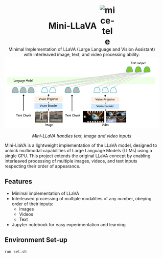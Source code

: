 <!-- <div style="display: flex; align-items: center; margin-bottom: 20px;"> -->
<div align="center">
  <h1 style="margin: 0; display: flex; align-items: center; justify-content: center;">
    Mini-LLaVA
    <img src="https://github.com/user-attachments/assets/45681a03-d10f-4e54-ba58-f858dde11dfd" width="50" alt="mice-tele" style="margin-left: 10px;">
  </h1>
  <p style="margin: 0;">Minimal Implementation of LLaVA (Large Language and Vision Assistant) with interleaved image, text, and video processing ability.</p>
</div>

<div align="center">
  <img src="data/mini-llava.png" width="800" alt="Mini-LLaVA">
  <p><em>Mini-LLaVA handles text, image and video inputs</em></p>
</div>


Mini-LlaVA is a lightweight implementation of the LLaVA model, designed to unlock multimodal capabilities of Large Language Models (LLMs) using a single GPU. This project extends the original LLaVA concept by enabling interleaved processing of multiple images, videos, and text inputs respecting their order of appearance.

## Features

- Minimal implementation of LLaVA
- Interleaved processing of multiple modalities of any number, obeying order of their inputs:
  - Images
  - Videos
  - Text
- Jupyter notebook for easy experimentation and learning

## Environment Set-up
```shell
run set.sh
```

